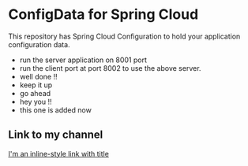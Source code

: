 # ConfigData for Spring Cloud
This repository has Spring Cloud Configuration to hold your application configuration data.


* run the server application on 8001 port
* run the client port at port 8002 to use the above server.
* well done !!
* keep it up
* go ahead
* hey you !!
* this one is added now


## Link to my channel

[I'm an inline-style link with title](https://www.google.com "Google's Homepage")
